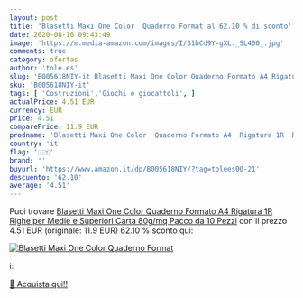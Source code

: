 ```yaml
---
layout: post
title: 'Blasetti Maxi One Color  Quaderno Format al 62.10 % di sconto'
date: 2020-08-16 09:43:49
image: 'https://m.media-amazon.com/images/I/31bCd9Y-gXL._SL400_.jpg'
comments: true
category: ofertas
author: 'tole.es'
slug: 'B005618NIY-it Blasetti Maxi One Color Quaderno Formato A4 Rigatura 1R...'
sku: 'B005618NIY-it'
tags: [ 'Costruzioni','Giochi e giocattoli', ]
actualPrice: 4.51 EUR
currency: EUR
price: 4.51
comparePrice: 11.9 EUR
prodname: 'Blasetti Maxi One Color  Quaderno Formato A4  Rigatura 1R  Righe per Medie e Superiori  Carta 80g/mq  Pacco da 10 Pezzi'
country: 'it'
flag: '🇮🇹'
brand: ''
buyurl: 'https://www.amazon.it/dp/B005618NIY/?tag=tolees00-21'
descuento: '62.10'
average: '4.51'
---
```


Puoi trovare [Blasetti Maxi One Color  Quaderno Formato A4  Rigatura 1R  Righe per Medie e Superiori  Carta 80g/mq  Pacco da 10 Pezzi](https://www.amazon.it/dp/B005618NIY/?tag=tolees00-21) con il prezzo 4.51 EUR (originale: 11.9 EUR) 62.10 % sconto qui:

[![Blasetti Maxi One Color  Quaderno Format](https://m.media-amazon.com/images/I/31bCd9Y-gXL._SL400_.jpg)](https://www.amazon.it/dp/B005618NIY/?tag=tolees00-21)

ℹ️:


[🛒 Acquista qui!!](https://www.amazon.it/dp/B005618NIY/?tag=tolees00-21)
